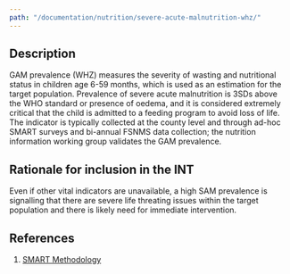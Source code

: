 ```yaml
---
path: "/documentation/nutrition/severe-acute-malnutrition-whz/"
---
```


## Description

GAM prevalence (WHZ) measures the severity of wasting and nutritional status in children age 6-59 months, which is used as an estimation for the target population. Prevalence of severe acute malnutrition is 3SDs above the WHO standard or presence of oedema, and it is considered extremely critical that the child is admitted to a feeding program to avoid loss of life. The indicator is typically collected at the county level and through ad-hoc SMART surveys and bi-annual FSNMS data collection; the nutrition information working group validates the GAM prevalence.

## Rationale for inclusion in the INT

Even if other vital indicators are unavailable, a high SAM prevalence is signalling that there are severe life threating issues within the target population and there is likely need for immediate intervention.

## References

1. [SMART Methodology](https://smartmethodology.org/survey-planning-tools/smart-methodology/smart-methodology-manual/)